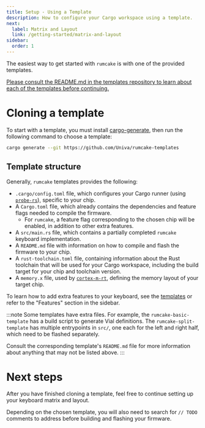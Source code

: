 ```yaml
---
title: Setup - Using a Template
description: How to configure your Cargo workspace using a template.
next:
  label: Matrix and Layout
  link: /getting-started/matrix-and-layout
sidebar:
  order: 1
---
```


The easiest way to get started with `rumcake` is with one of the provided templates.

[Please consult the README.md in the templates repository to learn about each of the templates before continuing.](https://github.com/Univa/rumcake-templates)

# Cloning a template

To start with a template, you must install [cargo-generate](https://github.com/cargo-generate/cargo-generate#quickstart),
then run the following command to choose a template:

```bash
cargo generate --git https://github.com/Univa/rumcake-templates
```

## Template structure

Generally, `rumcake` templates provides the following:

- `.cargo/config.toml` file, which configures your Cargo runner (using [`probe-rs`](https://probe.rs/)), specific to your chip.
- A `Cargo.toml` file, which already contains the dependencies and feature flags needed to compile the firmware.
  - For `rumcake`, a feature flag corresponding to the chosen chip will be enabled, in addition to other extra features.
- A `src/main.rs` file, which contains a partially completed `rumcake` keyboard implementation.
- A `README.md` file with information on how to compile and flash the firmware to your chip.
- A `rust-toolchain.toml` file, containing information about the Rust toolchain that will be used
  for your Cargo workspace, including the build target for your chip and toolchain version.
- A `memory.x` file, used by [`cortex-m-rt`](https://docs.rs/cortex-m-rt/latest/cortex_m_rt/#memoryx), defining the memory layout of your target chip.

To learn how to add extra features to your keyboard, see the [templates](https://github.com/Univa/rumcake-templates)
or refer to the "Features" section in the sidebar.

:::note
Some templates have extra files. For example, the `rumcake-basic-template` has a build script to generate Vial
definitions. The `rumcake-split-template` has multiple entrypoints in `src/`, one each for the left and right half, which need
to be flashed separately.

Consult the corresponding template's `README.md` file for more information about anything that may not be listed above.
:::

# Next steps

After you have finished cloning a template, feel free to continue setting up your keyboard matrix and layout.

Depending on the chosen template, you will also need to search for `// TODO` comments to address before
building and flashing your firmware.
